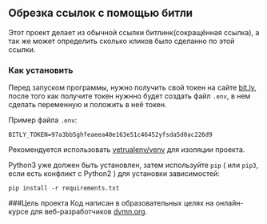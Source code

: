 ## Обрезка ссылок с помощью битли

Этот проект делает из обычной ссылки битлинк(сокращённая ссылка), а так же может определить сколько кликов было сделанно по этой ссылки.

### Как установить
Перед запуском программы, нужно получить свой токен на сайте [bit.ly](https://bitly.com), после того как получите токен нужнно будет создать файл `.env`, в нем сделать переменную и положить в неё токен.

Пример файла `.env`:
```
BITLY_TOKEN=97a3bb5ghfeaeea40e163e51c46452yfsda5d0ac226d9
```
Рекомендуется использовать [vetrualenv/venv](https://pypi.org/project/python-dotenv/0.9.1/) для изоляции проекта.

Python3 уже должен быть установлен,
затем используйте `pip` ( или `pip3`, если есть конфликт с Python2 ) для установки зависимостей:
```
pip install -r requirements.txt
```

###Цель проекта
Код написан в образовательных целях на онлайн-курсе для веб-разработчиков [dvmn.org](https://dvmn.org).


